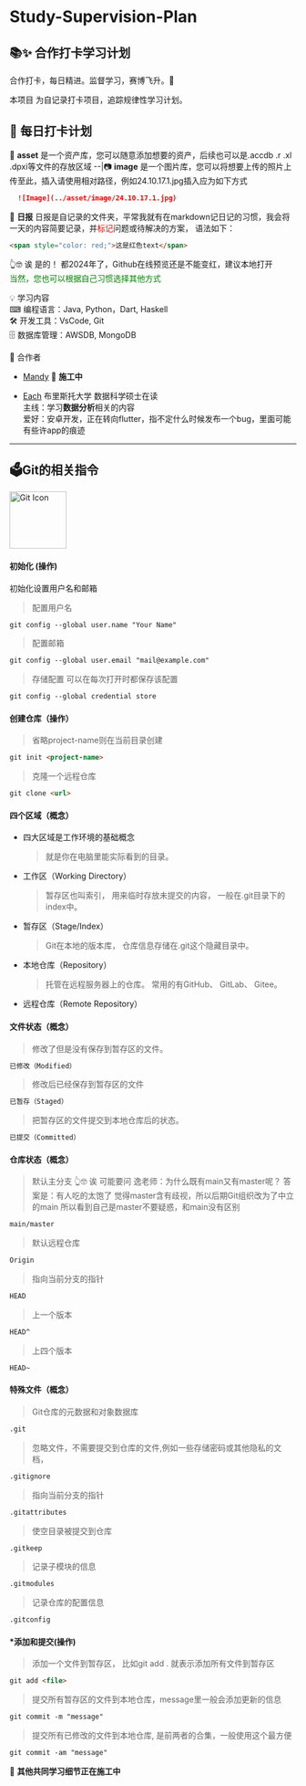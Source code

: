 # Study-Supervision-Plan
## 📚✨ 合作打卡学习计划

合作打卡，每日精进。监督学习，赛博飞升。🙏

本项目 为自记录打卡项目，追踪规律性学习计划。

## 📅 每日打卡计划
📒 **asset**  是一个资产库，您可以随意添加想要的资产，后续也可以是.accdb .r .xl .dpxi等文件的存放区域
--|📷 **image** 是一个图片库，您可以将想要上传的照片上传至此，插入请使用相对路径，例如24.10.17.1.jpg插入应为如下方式
  ```markdown
    ![Image](../asset/image/24.10.17.1.jpg)
  ```
📝 **日报** 日报是自记录的文件夹，平常我就有在markdown记日记的习惯，我会将一天的内容简要记录，并<span style="color: red;">标记</span>问题或待解决的方案，
语法如下：
```markdown
<span style="color: red;">这是红色text</span>
```
👆🤓 诶 是的！ 都2024年了，Github在线预览还是不能变红，建议本地打开  
<span style="color: green;">当然，您也可以根据自己习惯选择其他方式</span>

💡 学习内容  
⌨ 编程语言：Java, Python，Dart, Haskell  
🛠️ 开发工具：VsCode, Git  
🗄️  数据库管理：AWSDB, MongoDB  

🙌 合作者 
- [Mandy](https://github.com/Mandy-MM)
🚧 **施工中** 

- [Each](https://github.com/Each9084) 
布里斯托大学 数据科学硕士在读  
主线：学习**数据分析**相关的内容  
爱好：安卓开发，正在转向flutter，指不定什么时候发布一个bug，里面可能有些许app的痕迹  

---

## 🗳**Git的相关指令**

<img src="https://git-scm.com/images/logos/downloads/Git-Icon-1788C.png" alt="Git Icon" width="100"/>



#### 初始化  (操作)

初始化设置用户名和邮箱

> 配置用户名

```markdown
git config --global user.name "Your Name"
```

> 配置邮箱

```markdown
git config --global user.email "mail@example.com" 
```

> 存储配置 可以在每次打开时都保存该配置

```markdown
git config --global credential store 
```



#### 创建仓库（操作）

> 省略project-name则在当前目录创建

```markdown
git init <project-name>
```

> 克隆一个远程仓库

```markdown
git clone <url>
```



#### 四个区域（概念）

- 四大区域是工作环境的基础概念

  > 就是你在电脑里能实际看到的目录。

- 工作区（Working Directory）

  > 暂存区也叫索引， 用来临时存放未提交的内容， 一般在.git目录下的index中。

- 暂存区（Stage/Index）

  > Git在本地的版本库， 仓库信息存储在.git这个隐藏目录中。

- 本地仓库（Repository）

  > 托管在远程服务器上的仓库。 常用的有GitHub、 GitLab、 Gitee。

- 远程仓库（Remote Repository）



#### 文件状态（概念）

> 修改了但是没有保存到暂存区的文件。

```markdown
已修改（Modified）
```

> 修改后已经保存到暂存区的文件

```markdown
已暂存（Staged）
```

> 把暂存区的文件提交到本地仓库后的状态。

```markdown
已提交（Committed）
```



#### 仓库状态（概念）

> 默认主分支 👆🤓 诶 可能要问 逸老师：为什么既有main又有master呢？
> 答案是：有人吃的太饱了 觉得master含有歧视，所以后期Git组织改为了中立的main
> 所以看到自己是master不要疑惑，和main没有区别

```markdown
main/master 
```

> 默认远程仓库

```markdown
Origin
```

> 指向当前分支的指针

```markdown
HEAD
```

> 上一个版本

```markdown
HEAD^
```

> 上四个版本

```markdown
HEAD~
```

#### 特殊文件（概念）

> Git仓库的元数据和对象数据库

```markdown
.git
```

> 忽略文件，不需要提交到仓库的文件,例如一些存储密码或其他隐私的文档，

```markdown
.gitignore 
```

> 指向当前分支的指针

```markdown
.gitattributes 
```

> 使空目录被提交到仓库

```markdown
.gitkeep
```

> 记录子模块的信息

```markdown
.gitmodules 
```

> 记录仓库的配置信息

```markdown
.gitconfig 
```



#### *添加和提交(操作)

> 添加一个文件到暂存区， 比如git add . 就表示添加所有文件到暂存区

```markdown
git add <file>
```

> 提交所有暂存区的文件到本地仓库，message里一般会添加更新的信息

```markdown
git commit -m "message"
```

> 提交所有已修改的文件到本地仓库, 是前两者的合集，一般使用这个最方便

```markdown
git commit -am "message"
```



🚧 **其他共同学习细节正在施工中** 
